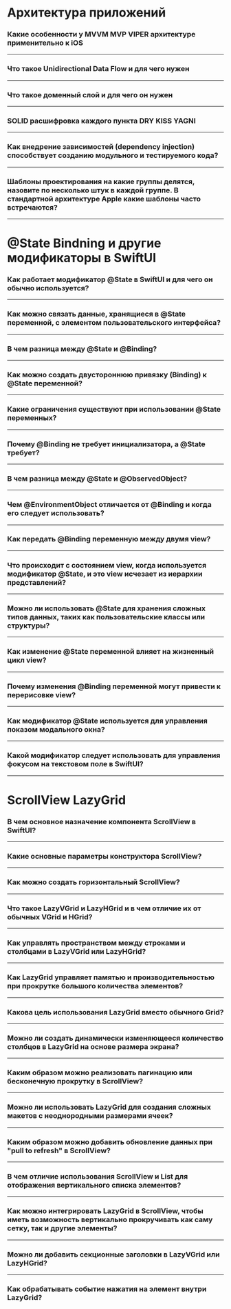 # **Архитектура приложений**

### Какие особенности у MVVM MVP VIPER архитектуре применительно к iOS
___


### Что такое Unidirectional Data Flow и для чего нужен
___

### Что такое доменный слой и для чего он нужен
___

### SOLID расшифровка каждого пункта DRY KISS YAGNI
___

### Как внедрение зависимостей (dependency injection) способствует созданию модульного и тестируемого кода?
___

### Шаблоны проектирования на какие группы делятся, назовите по несколько штук в каждой группе. В стандартной архитектуре Apple какие шаблоны часто встречаются?
___

# **@State Bindning и другие модификаторы в SwiftUI**


### Как работает модификатор @State в SwiftUI и для чего он обычно используется?
___

### Как можно связать данные, хранящиеся в @State переменной, с элементом пользовательского интерфейса?
___

### В чем разница между @State и @Binding?
___

### Как можно создать двустороннюю привязку (Binding) к @State переменной?
___

### Какие ограничения существуют при использовании @State переменных?
___

### Почему @Binding не требует инициализатора, а @State требует?
___

### В чем разница между @State и @ObservedObject?
___

### Чем @EnvironmentObject отличается от @Binding и когда его следует использовать?
___

### Как передать @Binding переменную между двумя view?
___

### Что происходит с состоянием view, когда используется модификатор @State, и это view исчезает из иерархии представлений?
___

### Можно ли использовать @State для хранения сложных типов данных, таких как пользовательские классы или структуры?
___

### Как изменение @State переменной влияет на жизненный цикл view?
___

### Почему изменения @Binding переменной могут привести к перерисовке view?
___

### Как модификатор @State используется для управления показом модального окна?
___

### Какой модификатор следует использовать для управления фокусом на текстовом поле в SwiftUI?
___


# **ScrollView LazyGrid**

### В чем основное назначение компонента ScrollView в SwiftUI?
___

### Какие основные параметры конструктора ScrollView?
___

### Как можно создать горизонтальный ScrollView?
___

### Что такое LazyVGrid и LazyHGrid и в чем отличие их от обычных VGrid и HGrid?
___

### Как управлять пространством между строками и столбцами в LazyVGrid или LazyHGrid?
___

### Как LazyGrid управляет памятью и производительностью при прокрутке большого количества элементов?
___

### Какова цель использования LazyGrid вместо обычного Grid?
___

### Можно ли создать динамически изменяющееся количество столбцов в LazyGrid на основе размера экрана?
___

### Каким образом можно реализовать пагинацию или бесконечную прокрутку в ScrollView?
___

### Можно ли использовать LazyGrid для создания сложных макетов с неоднородными размерами ячеек?
___

### Каким образом можно добавить обновление данных при "pull to refresh" в ScrollView?
___

### В чем отличие использования ScrollView и List для отображения вертикального списка элементов?
___

### Как можно интегрировать LazyGrid в ScrollView, чтобы иметь возможность вертикально прокручивать как саму сетку, так и другие элементы?
___

### Можно ли добавить секционные заголовки в LazyVGrid или LazyHGrid?
___

### Как обрабатывать событие нажатия на элемент внутри LazyGrid?
